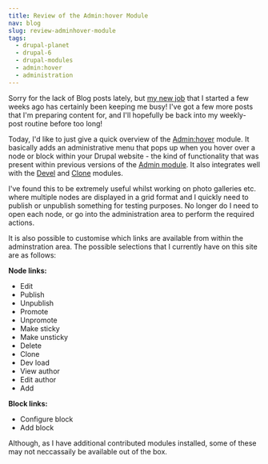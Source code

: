 ```yaml
---
title: Review of the Admin:hover Module
nav: blog
slug: review-adminhover-module
tags:
  - drupal-planet
  - drupal-6
  - drupal-modules
  - admin:hover
  - administration
---
```

Sorry for the lack of Blog posts lately, but [my new job](http://horseandcountry.tv) that I started a few weeks ago has certainly been keeping me busy! I've got a few more posts that I'm preparing content for, and I'll hopefully be back into my weekly-post routine before too long!

Today, I'd like to just give a quick overview of the [Admin:hover](http://drupal.org/project/admin_hover) module. It basically adds an administrative menu that pops up when you hover over a node or block within your Drupal website - the kind of functionality that was present within previous versions of the [Admin module](http://drupal.org/project/admin). It also integrates well with the [Devel](http://drupal.org/project/devel) and [Clone](http://drupal.org/project/node_clone) modules.

I've found this to be extremely useful whilst working on photo galleries etc. where multiple nodes are displayed in a grid format and I quickly need to publish or unpublish something for testing purposes. No longer do I need to open each node, or go into the administration area to perform the required actions.

It is also possible to customise which links are available from within the adminstration area. The possible selections that I currently have on this site are as follows:

**Node links:**

* Edit
* Publish
* Unpublish
* Promote
* Unpromote
* Make sticky
* Make unsticky
* Delete
* Clone
* Dev load
* View author
* Edit author
* Add

**Block links:**

* Configure block
* Add block

Although, as I have additional contributed modules installed, some of these may not neccassaily be available out of the box.
